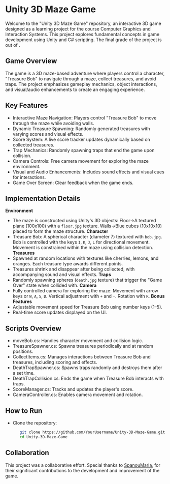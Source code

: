 # Unity 3D Maze Game
Welcome to the "Unity 3D Maze Game" repository, an interactive 3D game designed as a learning project for the course Computer Graphics and Interaction Systems. This project explores fundamental concepts in game development using Unity and C# scripting. The final grade of the project is  out of .


## Game Overview
The game is a 3D maze-based adventure where players control a character, "Treasure Bob" to navigate through a maze, collect treasures, and avoid traps. The project emphasizes gameplay mechanics, object interactions, and visual/audio enhancements to create an engaging experience.


## Key Features
- Interactive Maze Navigation: Players control "Treasure Bob" to move through the maze while avoiding walls.
- Dynamic Treasure Spawning: Randomly generated treasures with varying scores and visual effects.
- Score System: A live score tracker updates dynamically based on collected treasures.
- Trap Mechanics: Randomly spawning traps that end the game upon collision.
- Camera Controls: Free camera movement for exploring the maze environment.
- Visual and Audio Enhancements: Includes sound effects and visual cues for interactions.
- Game Over Screen: Clear feedback when the game ends.


## Implementation Details
**Environment**
- The maze is constructed using Unity's 3D objects: Floor->A textured plane (100x100) with a `floor.jpg` texture. Walls->Blue cubes
  (10x10x10) placed to form the maze structure.
**Character**
- Treasure Bob: A spherical character (diameter 7) textured with `bob.jpg`. Bob is controlled with the keys `I`, `K`, `J`, `L` for directional movement. Movement is constrained within the maze using collision detection.
**Treasures**
- Spawned at random locations with textures like cherries, lemons, and oranges. Each treasure type awards different points.
- Treasures shrink and disappear after being collected, with accompanying sound and visual effects.
**Traps**
- Randomly spawning spheres (`death.jpg` texture) that trigger the "Game Over" state when collided with.
**Camera**
- Fully controlled camera for exploring the maze: Movement with arrow keys or `W`, `A`, `S`, `D`. Vertical adjustment
  with `+` and `-`. Rotation with `R`.
**Bonus Features**
- Adjustable movement speed for Treasure Bob using number keys (1–5).
- Real-time score updates displayed on the UI.


## Scripts Overview
- moveBob.cs: Handles character movement and collision logic.
- TreasureSpawner.cs: Spawns treasures periodically and at random positions.
- CollectItems.cs: Manages interactions between Treasure Bob and treasures, including scoring and effects.
- DeathTrapSpawner.cs: Spawns traps randomly and destroys them after a set time.
- DeathTrapCollision.cs: Ends the game when Treasure Bob interacts with traps.
- ScoreManager.cs: Tracks and updates the player's score.
- CameraController.cs: Enables camera movement and rotation.


## How to Run
- Clone the repository:
  ```bash
     git clone https://github.com/YourUsername/Unity-3D-Maze-Game.git
     cd Unity-3D-Maze-Game


## Collaboration
This project was a collaborative effort. Special thanks to [SpanouMaria](https://github.com/SpanouMaria), for their significant contributions to the development and improvement of the game.
